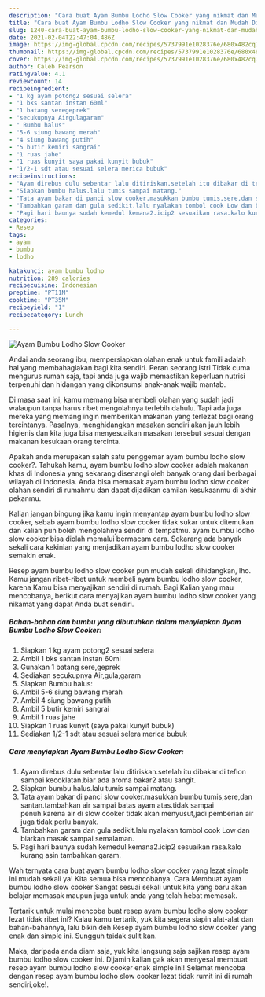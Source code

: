 ```yaml
---
description: "Cara buat Ayam Bumbu Lodho Slow Cooker yang nikmat dan Mudah Dibuat"
title: "Cara buat Ayam Bumbu Lodho Slow Cooker yang nikmat dan Mudah Dibuat"
slug: 1240-cara-buat-ayam-bumbu-lodho-slow-cooker-yang-nikmat-dan-mudah-dibuat
date: 2021-02-04T22:47:04.486Z
image: https://img-global.cpcdn.com/recipes/5737991e1028376e/680x482cq70/ayam-bumbu-lodho-slow-cooker-foto-resep-utama.jpg
thumbnail: https://img-global.cpcdn.com/recipes/5737991e1028376e/680x482cq70/ayam-bumbu-lodho-slow-cooker-foto-resep-utama.jpg
cover: https://img-global.cpcdn.com/recipes/5737991e1028376e/680x482cq70/ayam-bumbu-lodho-slow-cooker-foto-resep-utama.jpg
author: Caleb Pearson
ratingvalue: 4.1
reviewcount: 14
recipeingredient:
- "1 kg ayam potong2 sesuai selera"
- "1 bks santan instan 60ml"
- "1 batang seregeprek"
- "secukupnya Airgulagaram"
- " Bumbu halus"
- "5-6 siung bawang merah"
- "4 siung bawang putih"
- "5 butir kemiri sangrai"
- "1 ruas jahe"
- "1 ruas kunyit saya pakai kunyit bubuk"
- "1/2-1 sdt atau sesuai selera merica bubuk"
recipeinstructions:
- "Ayam direbus dulu sebentar lalu ditiriskan.setelah itu dibakar di teflon sampai kecoklatan.biar ada aroma bakar2 atau sangit."
- "Siapkan bumbu halus.lalu tumis sampai matang."
- "Tata ayam bakar di panci slow cooker.masukkan bumbu tumis,sere,dan santan.tambahkan air sampai batas ayam atas.tidak sampai penuh.karena air di slow cooker tidak akan menyusut,jadi pemberian air juga tidak perlu banyak."
- "Tambahkan garam dan gula sedikit.lalu nyalakan tombol cook Low dan biarkan masak sampai semalaman."
- "Pagi hari baunya sudah kemedul kemana2.icip2 sesuaikan rasa.kalo kurang asin tambahkan garam."
categories:
- Resep
tags:
- ayam
- bumbu
- lodho

katakunci: ayam bumbu lodho 
nutrition: 289 calories
recipecuisine: Indonesian
preptime: "PT11M"
cooktime: "PT35M"
recipeyield: "1"
recipecategory: Lunch

---
```



![Ayam Bumbu Lodho Slow Cooker](https://img-global.cpcdn.com/recipes/5737991e1028376e/680x482cq70/ayam-bumbu-lodho-slow-cooker-foto-resep-utama.jpg)

Andai anda seorang ibu, mempersiapkan olahan enak untuk famili adalah hal yang membahagiakan bagi kita sendiri. Peran seorang istri Tidak cuma mengurus rumah saja, tapi anda juga wajib memastikan keperluan nutrisi terpenuhi dan hidangan yang dikonsumsi anak-anak wajib mantab.

Di masa  saat ini, kamu memang bisa membeli olahan yang sudah jadi walaupun tanpa harus ribet mengolahnya terlebih dahulu. Tapi ada juga mereka yang memang ingin memberikan makanan yang terlezat bagi orang tercintanya. Pasalnya, menghidangkan masakan sendiri akan jauh lebih higienis dan kita juga bisa menyesuaikan masakan tersebut sesuai dengan makanan kesukaan orang tercinta. 



Apakah anda merupakan salah satu penggemar ayam bumbu lodho slow cooker?. Tahukah kamu, ayam bumbu lodho slow cooker adalah makanan khas di Indonesia yang sekarang disenangi oleh banyak orang dari berbagai wilayah di Indonesia. Anda bisa memasak ayam bumbu lodho slow cooker olahan sendiri di rumahmu dan dapat dijadikan camilan kesukaanmu di akhir pekanmu.

Kalian jangan bingung jika kamu ingin menyantap ayam bumbu lodho slow cooker, sebab ayam bumbu lodho slow cooker tidak sukar untuk ditemukan dan kalian pun boleh mengolahnya sendiri di tempatmu. ayam bumbu lodho slow cooker bisa diolah memalui bermacam cara. Sekarang ada banyak sekali cara kekinian yang menjadikan ayam bumbu lodho slow cooker semakin enak.

Resep ayam bumbu lodho slow cooker pun mudah sekali dihidangkan, lho. Kamu jangan ribet-ribet untuk membeli ayam bumbu lodho slow cooker, karena Kamu bisa menyajikan sendiri di rumah. Bagi Kalian yang mau mencobanya, berikut cara menyajikan ayam bumbu lodho slow cooker yang nikamat yang dapat Anda buat sendiri.

<!--inarticleads1-->

##### Bahan-bahan dan bumbu yang dibutuhkan dalam menyiapkan Ayam Bumbu Lodho Slow Cooker:

1. Siapkan 1 kg ayam potong2 sesuai selera
1. Ambil 1 bks santan instan 60ml
1. Gunakan 1 batang sere,geprek
1. Sediakan secukupnya Air,gula,garam
1. Siapkan  Bumbu halus:
1. Ambil 5-6 siung bawang merah
1. Ambil 4 siung bawang putih
1. Ambil 5 butir kemiri sangrai
1. Ambil 1 ruas jahe
1. Siapkan 1 ruas kunyit (saya pakai kunyit bubuk)
1. Sediakan 1/2-1 sdt atau sesuai selera merica bubuk




<!--inarticleads2-->

##### Cara menyiapkan Ayam Bumbu Lodho Slow Cooker:

1. Ayam direbus dulu sebentar lalu ditiriskan.setelah itu dibakar di teflon sampai kecoklatan.biar ada aroma bakar2 atau sangit.
1. Siapkan bumbu halus.lalu tumis sampai matang.
1. Tata ayam bakar di panci slow cooker.masukkan bumbu tumis,sere,dan santan.tambahkan air sampai batas ayam atas.tidak sampai penuh.karena air di slow cooker tidak akan menyusut,jadi pemberian air juga tidak perlu banyak.
1. Tambahkan garam dan gula sedikit.lalu nyalakan tombol cook Low dan biarkan masak sampai semalaman.
1. Pagi hari baunya sudah kemedul kemana2.icip2 sesuaikan rasa.kalo kurang asin tambahkan garam.




Wah ternyata cara buat ayam bumbu lodho slow cooker yang lezat simple ini mudah sekali ya! Kita semua bisa mencobanya. Cara Membuat ayam bumbu lodho slow cooker Sangat sesuai sekali untuk kita yang baru akan belajar memasak maupun juga untuk anda yang telah hebat memasak.

Tertarik untuk mulai mencoba buat resep ayam bumbu lodho slow cooker lezat tidak ribet ini? Kalau kamu tertarik, yuk kita segera siapin alat-alat dan bahan-bahannya, lalu bikin deh Resep ayam bumbu lodho slow cooker yang enak dan simple ini. Sungguh taidak sulit kan. 

Maka, daripada anda diam saja, yuk kita langsung saja sajikan resep ayam bumbu lodho slow cooker ini. Dijamin kalian gak akan menyesal membuat resep ayam bumbu lodho slow cooker enak simple ini! Selamat mencoba dengan resep ayam bumbu lodho slow cooker lezat tidak rumit ini di rumah sendiri,oke!.

